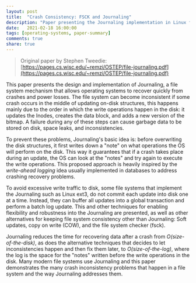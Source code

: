 ```yaml
---
layout: post
title:  "Crash Consistency: FSCK and Journaling"
description: "Paper presenting the Journaling implementation in Linux file systems, along with the techniques used for allowing robust crash recovery from disasters during disk operations."
date:   2021-02-18 16:00:00
tags: [operating-systems, paper-summary]
comments: true
share: true
---
```


> Original paper by Stephen Tweedie: [https://pages.cs.wisc.edu/~remzi/OSTEP/file-journaling.pdf](https://pages.cs.wisc.edu/~remzi/OSTEP/file-journaling.pdf)

This paper presents the design and implementation of Journaling, a file system mechanism that allows operating systems to recover quickly from crashes and power losses. The file system can become inconsistent if some crash occurs in the middle of updating on-disk structures, this happens mainly due to the order in which the write operations happen in the disk: it updates the Inodes, creates the data block, and adds a new version of the bitmap. A failure during any of these steps can cause garbage data to be stored on disk, space leaks, and inconsistencies.

To prevent these problems, Journaling's basic idea is: before overwriting the disk structures, it first writes down a "note" on what operations the OS will perform on the disk. This way it guarantees that if a crash takes place during an update, the OS can look at the "notes" and try again to execute the write operations. This proposed approach is heavily inspired by the *write-ahead logging* idea usually implemented in databases to address crashing recovery problems.

To avoid excessive write traffic to disk, some file systems that implement the Journaling such as Linux ext3, do not commit each update into disk one at a time. Instead, they can buffer all updates into a global transaction and perform a batch log update. This and other techniques for enabling flexibility and robustness into the Journaling are presented, as well as other alternatives for keeping file system consistency other than Journaling: Soft updates, copy on write (COW), and the file system checker (fsck).

Journaling reduces the time for recovering data after a crash from *O(size-of-the-disk)*, as does the alternative techniques that decides to let inconsistencies happen and then fix them later, to *O(size-of-the-log)*, where the log is the space for the "notes" written before the write operations in the disk. Many modern file systems use Journaling and this paper demonstrates the many crash inconsistency problems that happen in a file system and the way Journaling addresses them.
